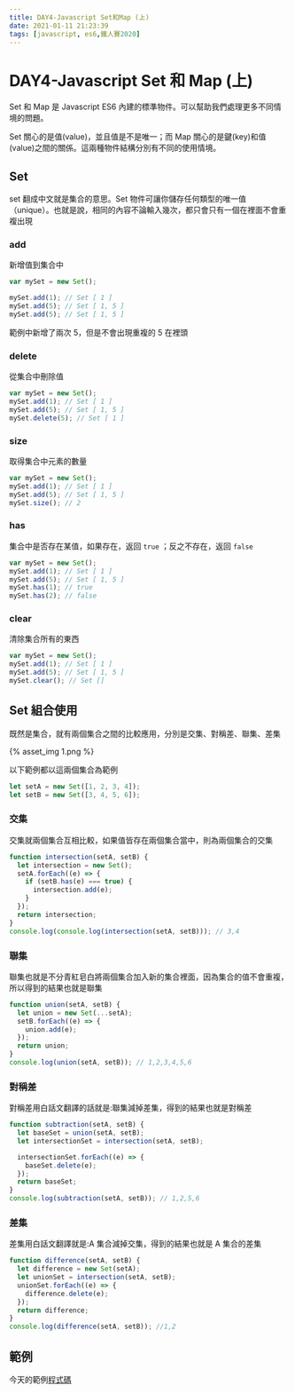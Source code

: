```yaml
---
title: DAY4-Javascript Set和Map (上)
date: 2021-01-11 21:23:39
tags: [javascript, es6,鐵人賽2020]
---
```


# DAY4-Javascript Set 和 Map (上)

Set 和 Map 是 Javascript ES6 內建的標準物件。可以幫助我們處理更多不同情境的問題。

Set 關心的是值(value)，並且值是不是唯一；而 Map 關心的是鍵(key)和值(value)之間的關係。這兩種物件結構分別有不同的使用情境。

## Set

set 翻成中文就是集合的意思。Set 物件可讓你儲存任何類型的唯一值（unique）。也就是說，相同的內容不論輸入幾次，都只會只有一個在裡面不會重複出現

### add

新增值到集合中

```js
var mySet = new Set();

mySet.add(1); // Set [ 1 ]
mySet.add(5); // Set [ 1, 5 ]
mySet.add(5); // Set [ 1, 5 ]
```

範例中新增了兩次 5，但是不會出現重複的 5 在裡頭

### delete

從集合中刪除值

```js
var mySet = new Set();
mySet.add(1); // Set [ 1 ]
mySet.add(5); // Set [ 1, 5 ]
mySet.delete(5); // Set [ 1 ]
```

### size

取得集合中元素的數量

```js
var mySet = new Set();
mySet.add(1); // Set [ 1 ]
mySet.add(5); // Set [ 1, 5 ]
mySet.size(); // 2
```

### has

集合中是否存在某值，如果存在，返回 `true` ；反之不存在，返回 `false`

```js
var mySet = new Set();
mySet.add(1); // Set [ 1 ]
mySet.add(5); // Set [ 1, 5 ]
mySet.has(1); // true
mySet.has(2); // false
```

### clear

清除集合所有的東西

```js
var mySet = new Set();
mySet.add(1); // Set [ 1 ]
mySet.add(5); // Set [ 1, 5 ]
mySet.clear(); // Set []
```

## Set 組合使用

既然是集合，就有兩個集合之間的比較應用，分別是交集、對稱差、聯集、差集

{% asset_img 1.png %}

以下範例都以這兩個集合為範例

```js
let setA = new Set([1, 2, 3, 4]);
let setB = new Set([3, 4, 5, 6]);
```

### 交集

交集就兩個集合互相比較，如果值皆存在兩個集合當中，則為兩個集合的交集

```js
function intersection(setA, setB) {
  let intersection = new Set();
  setA.forEach((e) => {
    if (setB.has(e) === true) {
      intersection.add(e);
    }
  });
  return intersection;
}
console.log(console.log(intersection(setA, setB))); // 3,4
```

### 聯集

聯集也就是不分青紅皂白將兩個集合加入新的集合裡面，因為集合的值不會重複，所以得到的結果也就是聯集

```js
function union(setA, setB) {
  let union = new Set(...setA);
  setB.forEach((e) => {
    union.add(e);
  });
  return union;
}
console.log(union(setA, setB)); // 1,2,3,4,5,6
```

### 對稱差

對稱差用白話文翻譯的話就是:聯集減掉差集，得到的結果也就是對稱差

```js
function subtraction(setA, setB) {
  let baseSet = union(setA, setB);
  let intersectionSet = intersection(setA, setB);

  intersectionSet.forEach((e) => {
    baseSet.delete(e);
  });
  return baseSet;
}
console.log(subtraction(setA, setB)); // 1,2,5,6
```

### 差集

差集用白話文翻譯就是:A 集合減掉交集，得到的結果也就是 A 集合的差集

```js
function difference(setA, setB) {
  let difference = new Set(setA);
  let unionSet = intersection(setA, setB);
  unionSet.forEach((e) => {
    difference.delete(e);
  });
  return difference;
}
console.log(difference(setA, setB)); //1,2
```

## 範例

今天的範例[程式碼](https://stackblitz.com/edit/typescript-ystqju)
